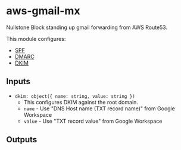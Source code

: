 # aws-gmail-mx

Nullstone Block standing up gmail forwarding from AWS Route53.

This module configures:
- [SPF](https://support.google.com/a/answer/33786?hl=en)
- [DMARC](https://support.google.com/a/answer/2466580?hl=en)
- [DKIM](https://support.google.com/a/answer/174124?hl=en)

## Inputs

- `dkim: object({ name: string, value: string })`
  - This configures DKIM against the root domain.
  - `name` - Use "DNS Host name (TXT record name)" from Google Workspace
  - `value` - Use "TXT record value" from Google Workspace

## Outputs

